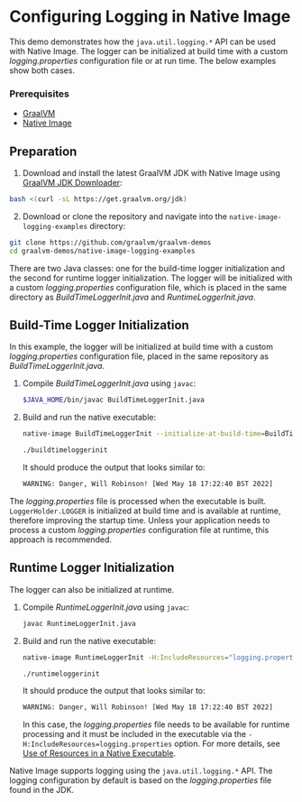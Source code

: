 # Configuring Logging in Native Image

This demo demonstrates how the `java.util.logging.*` API can be used with Native Image. The logger can be initialized at build time with a custom _logging.properties_ configuration file or at run time. The below examples show both cases.

### Prerequisites
* [GraalVM](http://graalvm.org)
* [Native Image](https://www.graalvm.org/docs/reference-manual/native-image/)

## Preparation

1. Download and install the latest GraalVM JDK with Native Image using [GraalVM JDK Downloader](https://github.com/graalvm/graalvm-jdk-downloader):
  ```bash
  bash <(curl -sL https://get.graalvm.org/jdk)
  ```

2. Download or clone the repository and navigate into the `native-image-logging-examples` directory:
  ```bash
  git clone https://github.com/graalvm/graalvm-demos
  cd graalvm-demos/native-image-logging-examples
  ```

There are two Java classes: one for the build-time logger initialization and the second for runtime logger initialization. The logger will be initialized with a custom _logging.properties_ configuration file, which is placed in the same directory as _BuildTimeLoggerInit.java_ and _RuntimeLoggerInit.java_.

## Build-Time Logger Initialization

In this example, the logger will be initialized at build time with a custom _logging.properties_ configuration file, placed in the same repository as _BuildTimeLoggerInit.java_.

1. Compile _BuildTimeLoggerInit.java_ using `javac`:

    ```bash
    $JAVA_HOME/bin/javac BuildTimeLoggerInit.java
    ```
2. Build and run the native executable:

    ```bash
    native-image BuildTimeLoggerInit --initialize-at-build-time=BuildTimeLoggerInit
     ```
     ```bash
     ./buildtimeloggerinit
     ```

     It should produce the output that looks similar to:
     ```bash
     WARNING: Danger, Will Robinson! [Wed May 18 17:22:40 BST 2022]
     ```

The _logging.properties_ file is processed when the executable is built. `LoggerHolder.LOGGER` is initialized at build time and is available at runtime, therefore improving the startup time. Unless your application needs to process a custom _logging.properties_ configuration file at runtime, this approach is recommended.

## Runtime Logger Initialization

The logger can also be initialized at runtime. 

1. Compile _RuntimeLoggerInit.java_ using `javac`:

     ```bash
     javac RuntimeLoggerInit.java
     ```

2. Build and run the native executable:
     ```bash
     native-image RuntimeLoggerInit -H:IncludeResources="logging.properties"
     ```
     ```bash
     ./runtimeloggerinit
     ```

    It should produce the output that looks similar to:
     ```bash
     WARNING: Danger, Will Robinson! [Wed May 18 17:22:40 BST 2022]
     ```

    In this case, the _logging.properties_ file needs to be available for runtime processing and it must be included in the executable via the `-H:IncludeResources=logging.properties` option. For more details, see [Use of Resources in a Native Executable](https://www.graalvm.org/reference-manual/native-image/dynamic-features/Resources/).

Native Image supports logging using the `java.util.logging.*` API.
The logging configuration by default is based on the _logging.properties_ file found in the JDK.
